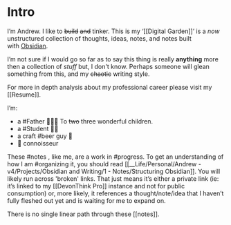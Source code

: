 # Intro 
I’m Andrew. I like to ~~build~~ ~~and~~ tinker.  This is my  ‘[[Digital Garden]]’ is a *now* unstructured collection of thoughts, ideas, notes, and notes built with [Obsidian](https://obsidian.md/). 

I’m not sure if I would go so far as to say this thing is really **anything** more then a collection of *stuff* but, I don't know. Perhaps someone will glean something from this, and my ~~chaotic~~ writing style.

For more in depth analysis about my professional career please visit my [[Resume]]. 

I’m:
-   a #Father 👨‍👧‍👧 To ~~two~~ three wonderful children. 
-   a #Student 👨‍🎓
-   a craft #beer guy 🍺
-   🌮 connoisseur 

These #notes , like me, are a work in #progress. To get an understanding of how I am #organizing it, you should read [[__Life/Personal/Andrew - v4/Projects/Obsidian and Writing/1 - Notes/Structuring Obsidian]]. You will likely run across 'broken' links. That just means it’s either a private link (ie: it’s linked to my [[DevonThink Pro]] instance and not for public consumption) or, more likely, it references a thought/note/idea that I haven’t fully fleshed out yet and is waiting for me to expand on. 

There is no single linear path through these [[notes]].  